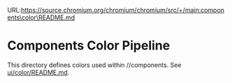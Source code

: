 URL:https://source.chromium.org/chromium/chromium/src/+/main:components\color\README.md
# Components Color Pipeline

This directory defines colors used within //components.
See [ui/color/README.md](/ui/color/README.md).
